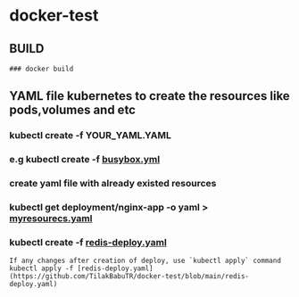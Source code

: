 # docker-test

## BUILD

    ### docker build

## YAML file kubernetes to create the resources like pods,volumes and etc

### kubectl create -f YOUR_YAML.YAML
### e.g kubectl create -f [busybox.yml](https://github.com/TilakBabuTR/docker-test/blob/main/busybox.yml)
### create yaml file with already existed resources
### kubectl get deployment/nginx-app -o yaml > [myresourecs.yaml](https://github.com/TilakBabuTR/docker-test/blob/main/myresources.yaml)
### kubectl create -f [redis-deploy.yaml](https://github.com/TilakBabuTR/docker-test/blob/main/redis-deploy.yaml)
    If any changes after creation of deploy, use `kubectl apply` command
    kubectl apply -f [redis-deploy.yaml](https://github.com/TilakBabuTR/docker-test/blob/main/redis-deploy.yaml)
